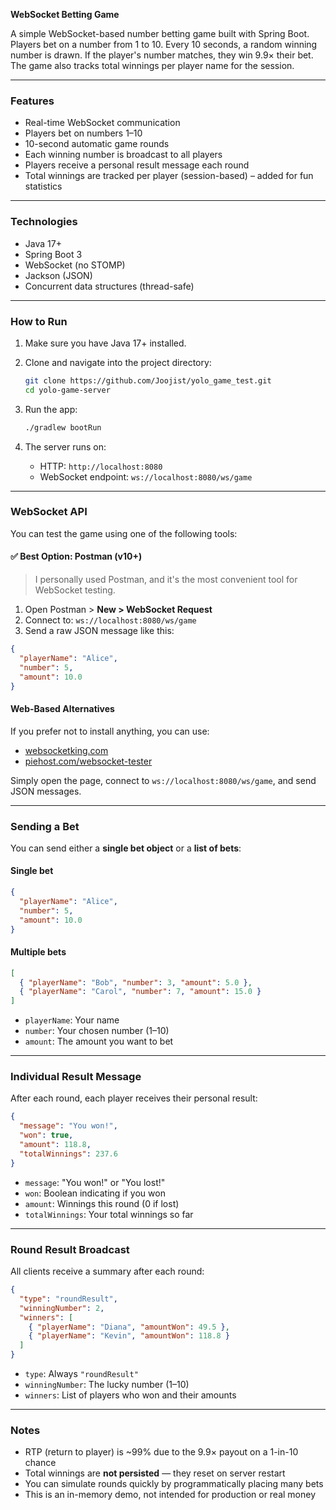 

**WebSocket Betting Game**

A simple WebSocket-based number betting game built with Spring Boot. Players bet on a number from 1 to 10. Every 10 seconds, a random winning number is drawn. If the player's number matches, they win 9.9× their bet. The game also tracks total winnings per player name for the session.

---

### Features

* Real-time WebSocket communication
* Players bet on numbers 1–10
* 10-second automatic game rounds
* Each winning number is broadcast to all players
* Players receive a personal result message each round
* Total winnings are tracked per player (session-based) – added for fun statistics

---

### Technologies

* Java 17+
* Spring Boot 3
* WebSocket (no STOMP)
* Jackson (JSON)
* Concurrent data structures (thread-safe)

---

### How to Run

1. Make sure you have Java 17+ installed.

2. Clone and navigate into the project directory:

   ```bash
   git clone https://github.com/Joojist/yolo_game_test.git
   cd yolo-game-server
   ```

3. Run the app:

   ```bash
   ./gradlew bootRun
   ```

4. The server runs on:

   * HTTP: `http://localhost:8080`
   * WebSocket endpoint: `ws://localhost:8080/ws/game`

---

### WebSocket API

You can test the game using one of the following tools:

#### ✅ Best Option: Postman (v10+)

> I personally used Postman, and it's the most convenient tool for WebSocket testing.

1. Open Postman > **New > WebSocket Request**
2. Connect to: `ws://localhost:8080/ws/game`
3. Send a raw JSON message like this:

```json
{
  "playerName": "Alice",
  "number": 5,
  "amount": 10.0
}
```

#### Web-Based Alternatives

If you prefer not to install anything, you can use:

* [websocketking.com](https://websocketking.com)
* [piehost.com/websocket-tester](https://piehost.com/websocket-tester)

Simply open the page, connect to `ws://localhost:8080/ws/game`, and send JSON messages.

---

### Sending a Bet

You can send either a **single bet object** or a **list of bets**:

#### Single bet

```json
{
  "playerName": "Alice",
  "number": 5,
  "amount": 10.0
}
```

#### Multiple bets

```json
[
  { "playerName": "Bob", "number": 3, "amount": 5.0 },
  { "playerName": "Carol", "number": 7, "amount": 15.0 }
]
```

* `playerName`: Your name
* `number`: Your chosen number (1–10)
* `amount`: The amount you want to bet

---

### Individual Result Message

After each round, each player receives their personal result:

```json
{
  "message": "You won!",
  "won": true,
  "amount": 118.8,
  "totalWinnings": 237.6
}
```

* `message`: "You won!" or "You lost!"
* `won`: Boolean indicating if you won
* `amount`: Winnings this round (0 if lost)
* `totalWinnings`: Your total winnings so far

---

### Round Result Broadcast

All clients receive a summary after each round:

```json
{
  "type": "roundResult",
  "winningNumber": 2,
  "winners": [
    { "playerName": "Diana", "amountWon": 49.5 },
    { "playerName": "Kevin", "amountWon": 118.8 }
  ]
}
```

* `type`: Always `"roundResult"`
* `winningNumber`: The lucky number (1–10)
* `winners`: List of players who won and their amounts

---

### Notes

* RTP (return to player) is \~99% due to the 9.9× payout on a 1-in-10 chance
* Total winnings are **not persisted** — they reset on server restart
* You can simulate rounds quickly by programmatically placing many bets
* This is an in-memory demo, not intended for production or real money
